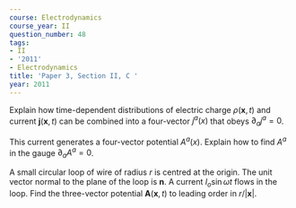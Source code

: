 ```yaml
---
course: Electrodynamics
course_year: II
question_number: 48
tags:
- II
- '2011'
- Electrodynamics
title: 'Paper 3, Section II, C '
year: 2011
---
```




Explain how time-dependent distributions of electric charge $\rho(\mathbf{x}, t)$ and current $\mathbf{j}(\mathbf{x}, t)$ can be combined into a four-vector $j^{a}(x)$ that obeys $\partial_{a} j^{a}=0$.

This current generates a four-vector potential $A^{a}(x)$. Explain how to find $A^{a}$ in the gauge $\partial_{a} A^{a}=0$.

A small circular loop of wire of radius $r$ is centred at the origin. The unit vector normal to the plane of the loop is $\mathbf{n}$. A current $I_{o} \sin \omega t$ flows in the loop. Find the three-vector potential $\mathbf{A}(\mathbf{x}, t)$ to leading order in $r /|\mathbf{x}|$.